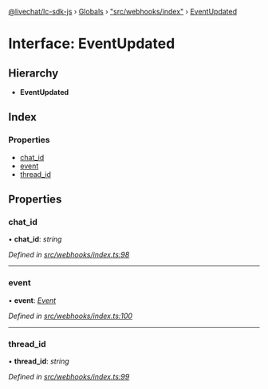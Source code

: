 [@livechat/lc-sdk-js](../README.md) › [Globals](../globals.md) › ["src/webhooks/index"](../modules/_src_webhooks_index_.md) › [EventUpdated](_src_webhooks_index_.eventupdated.md)

# Interface: EventUpdated

## Hierarchy

* **EventUpdated**

## Index

### Properties

* [chat_id](_src_webhooks_index_.eventupdated.md#chat_id)
* [event](_src_webhooks_index_.eventupdated.md#event)
* [thread_id](_src_webhooks_index_.eventupdated.md#thread_id)

## Properties

###  chat_id

• **chat_id**: *string*

*Defined in [src/webhooks/index.ts:98](https://github.com/livechat/lc-sdk-js/blob/04572ce/src/webhooks/index.ts#L98)*

___

###  event

• **event**: *[Event](../modules/_src_objects_index_.md#event)*

*Defined in [src/webhooks/index.ts:100](https://github.com/livechat/lc-sdk-js/blob/04572ce/src/webhooks/index.ts#L100)*

___

###  thread_id

• **thread_id**: *string*

*Defined in [src/webhooks/index.ts:99](https://github.com/livechat/lc-sdk-js/blob/04572ce/src/webhooks/index.ts#L99)*
